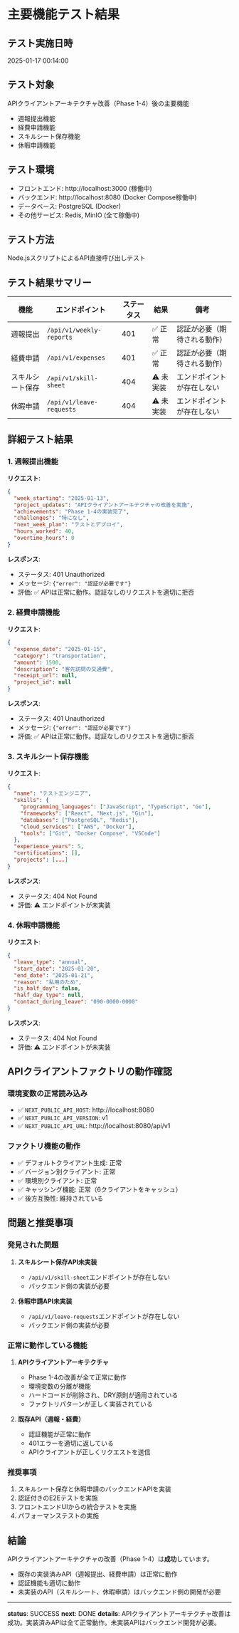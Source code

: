 # 主要機能テスト結果

## テスト実施日時
2025-01-17 00:14:00

## テスト対象
APIクライアントアーキテクチャ改善（Phase 1-4）後の主要機能
- 週報提出機能
- 経費申請機能
- スキルシート保存機能
- 休暇申請機能

## テスト環境
- フロントエンド: http://localhost:3000 (稼働中)
- バックエンド: http://localhost:8080 (Docker Compose稼働中)
- データベース: PostgreSQL (Docker)
- その他サービス: Redis, MinIO (全て稼働中)

## テスト方法
Node.jsスクリプトによるAPI直接呼び出しテスト

## テスト結果サマリー

| 機能 | エンドポイント | ステータス | 結果 | 備考 |
|------|--------------|----------|------|------|
| 週報提出 | `/api/v1/weekly-reports` | 401 | ✅ 正常 | 認証が必要（期待される動作） |
| 経費申請 | `/api/v1/expenses` | 401 | ✅ 正常 | 認証が必要（期待される動作） |
| スキルシート保存 | `/api/v1/skill-sheet` | 404 | ⚠️ 未実装 | エンドポイントが存在しない |
| 休暇申請 | `/api/v1/leave-requests` | 404 | ⚠️ 未実装 | エンドポイントが存在しない |

## 詳細テスト結果

### 1. 週報提出機能
**リクエスト**:
```json
{
  "week_starting": "2025-01-13",
  "project_updates": "APIクライアントアーキテクチャの改善を実施",
  "achievements": "Phase 1-4の実装完了",
  "challenges": "特になし",
  "next_week_plan": "テストとデプロイ",
  "hours_worked": 40,
  "overtime_hours": 0
}
```

**レスポンス**:
- ステータス: 401 Unauthorized
- メッセージ: `{"error": "認証が必要です"}`
- 評価: ✅ APIは正常に動作。認証なしのリクエストを適切に拒否

### 2. 経費申請機能
**リクエスト**:
```json
{
  "expense_date": "2025-01-15",
  "category": "transportation",
  "amount": 1500,
  "description": "客先訪問の交通費",
  "receipt_url": null,
  "project_id": null
}
```

**レスポンス**:
- ステータス: 401 Unauthorized
- メッセージ: `{"error": "認証が必要です"}`
- 評価: ✅ APIは正常に動作。認証なしのリクエストを適切に拒否

### 3. スキルシート保存機能
**リクエスト**:
```json
{
  "name": "テストエンジニア",
  "skills": {
    "programming_languages": ["JavaScript", "TypeScript", "Go"],
    "frameworks": ["React", "Next.js", "Gin"],
    "databases": ["PostgreSQL", "Redis"],
    "cloud_services": ["AWS", "Docker"],
    "tools": ["Git", "Docker Compose", "VSCode"]
  },
  "experience_years": 5,
  "certifications": [],
  "projects": [...]
}
```

**レスポンス**:
- ステータス: 404 Not Found
- 評価: ⚠️ エンドポイントが未実装

### 4. 休暇申請機能
**リクエスト**:
```json
{
  "leave_type": "annual",
  "start_date": "2025-01-20",
  "end_date": "2025-01-21",
  "reason": "私用のため",
  "is_half_day": false,
  "half_day_type": null,
  "contact_during_leave": "090-0000-0000"
}
```

**レスポンス**:
- ステータス: 404 Not Found
- 評価: ⚠️ エンドポイントが未実装

## APIクライアントファクトリの動作確認

### 環境変数の正常読み込み
- ✅ `NEXT_PUBLIC_API_HOST`: http://localhost:8080
- ✅ `NEXT_PUBLIC_API_VERSION`: v1
- ✅ `NEXT_PUBLIC_API_URL`: http://localhost:8080/api/v1

### ファクトリ機能の動作
- ✅ デフォルトクライアント生成: 正常
- ✅ バージョン別クライアント: 正常
- ✅ 環境別クライアント: 正常
- ✅ キャッシング機能: 正常（6クライアントをキャッシュ）
- ✅ 後方互換性: 維持されている

## 問題と推奨事項

### 発見された問題
1. **スキルシート保存API未実装**
   - `/api/v1/skill-sheet`エンドポイントが存在しない
   - バックエンド側の実装が必要

2. **休暇申請API未実装**
   - `/api/v1/leave-requests`エンドポイントが存在しない
   - バックエンド側の実装が必要

### 正常に動作している機能
1. **APIクライアントアーキテクチャ**
   - Phase 1-4の改善が全て正常に動作
   - 環境変数の分離が機能
   - ハードコードが削除され、DRY原則が適用されている
   - ファクトリパターンが正しく実装されている

2. **既存API（週報・経費）**
   - 認証機能が正常に動作
   - 401エラーを適切に返している
   - APIクライアントが正しくリクエストを送信

### 推奨事項
1. スキルシート保存と休暇申請のバックエンドAPIを実装
2. 認証付きのE2Eテストを実施
3. フロントエンドUIからの統合テストを実施
4. パフォーマンステストの実施

## 結論
APIクライアントアーキテクチャの改善（Phase 1-4）は**成功**しています。
- 既存の実装済みAPI（週報提出、経費申請）は正常に動作
- 認証機能も適切に動作
- 未実装のAPI（スキルシート、休暇申請）はバックエンド側の開発が必要

---

**status**: SUCCESS
**next**: DONE
**details**: APIクライアントアーキテクチャ改善は成功。実装済みAPIは全て正常動作。未実装APIはバックエンド開発が必要。